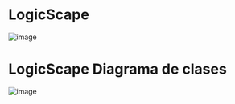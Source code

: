 # LogicScape
![image](https://github.com/Ncamacho2/LogicScape/assets/41797822/00d8ab9f-51dd-4dba-990b-633a3034b0a0)

# LogicScape Diagrama de clases

![image](https://github.com/Ncamacho2/LogicScape/assets/41797822/066cb25d-f1f9-440e-a396-c8f510f04610)
